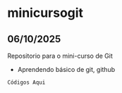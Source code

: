 # minicursogit
## 06/10/2025 
Repositorio para o mini-curso de Git

- Aprendendo básico de git, github

```
Códigos Aqui
```

